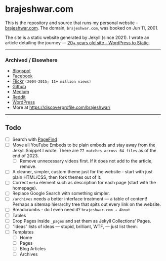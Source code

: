 # brajeshwar.com

This is the repository and source that runs my personal website - [brajeshwar.com](https://brajeshwar.com). The domain, `brajeshwar.com`, was booked on Jun 11, 2001.

The site is a static website generated by Jekyll (since 2021). I wrote an article detailing the journey — [20+ years old site - WordPress to Static](https://brajeshwar.com/2021/brajeshwar.com-2021/).

---
### Archived / Elsewhere

- [Blogspot](http://brajeshwar.blogspot.com)
- [Facebook](https://www.facebook.com/brajeshwar/)
- [Flickr](https://www.flickr.com/photos/brajeshwar/) `(2004-2015; 11+ million views)`
- [Github](http://github.com/brajeshwar)
- [Medium](https://medium.com/@brajeshwar)
- [Reddit](https://www.reddit.com/user/Brajeshwar/)
- [WordPress](https://profiles.wordpress.org/brajeshwar/)
- More at https://discoverprofile.com/brajeshwar/

---
## Todo

- [ ] Search with [PageFind](https://pagefind.app)
- [ ] Move all YouTube Embeds to be plain embeds and stay away from the Jekyll Snippet I wrote. There are `77 matches across 64 files` as of the end of 2023.
	- [ ] Remove unnecessary videos first. If it does not add to the article, remove.
- [ ] A cleaner, simpler, custom theme just for the website - start with just plain HTML/CSS, then fork themes out of it.
- [ ] Correct `meta` element such as description for each page (start with the homepage).
- [ ] Replace Google Search with something simpler.
- [ ] `/archives` needs a better interface treatment — a table of content! Perhaps a sitemap hierarchy tree that spits out every link on the website.
- [ ] Breadcrumbs - do I even need it? `brajeshwar.com → About`
- [ ] Tables
- [ ] Drop Pages inside `_pages` and set them as Jekyll Collections’ Pages.
- [ ] “Ideas” lists of ideas — stupid, brilliant, WTF, — just list them.
- [ ] Templates
	- [ ] Home
	- [ ] Pages
	- [ ] Blog Articles
	- [ ] Archives